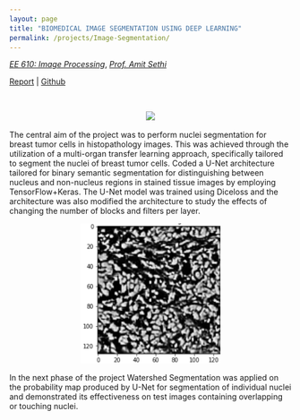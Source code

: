 ```yaml
---
layout: page
title: "BIOMEDICAL IMAGE SEGMENTATION USING DEEP LEARNING"
permalink: /projects/Image-Segmentation/
---
```



  [_EE 610: Image Processing_](https://www.ee.iitb.ac.in/web/course_lists/ee-768-introduction-to-machine-learning/), [_Prof. Amit Sethi_](https://www.ee.iitb.ac.in/~asethi/)  
  
[Report](assets/pdf/Project_Report) | [Github](https://github.com/Vansh28Kapoor/BIOMEDICAL-IMAGE-SEGMENTATION-USING-DEEP-LEARNING) 


<br>
<p align="center">
    <img width="400"  src="/img/U-net">
</p>


The central aim of the project was to perform nuclei segmentation for breast tumor cells in histopathology images.
This was achieved through the utilization of a multi-organ transfer learning approach, specifically tailored to segment the nuclei of breast tumor cells. Coded a U-Net architecture tailored for binary semantic segmentation for distinguishing between nucleus and non-nucleus regions in stained tissue images by employing TensorFlow+Keras. The U-Net model was trained using Diceloss and the architecture was also modified the architecture to study the effects of changing the number of blocks and filters per layer.

<p align="center">
    <img width="250" height="250" src="/img/img_segmentation.gif">
</p>

In the next phase of the project Watershed Segmentation was applied on the probability map produced by U-Net for segmentation of individual nuclei and demonstrated its effectiveness on test images containing overlapping or touching nuclei.
